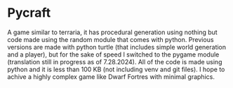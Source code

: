 # Pycraft
A game similar to terraria, it has procedural generation using nothing but code made using the random module that comes with python. Previous versions are made with python turtle (that includes simple world generation and a player), but for the sake of speed I switched to the pygame module (translation still in progress as of 7.28.2024). All of the code is made using python and it is less than 100 KB (not including venv and git files). I hope to achive a highly complex game like Dwarf Fortres with minimal graphics.
